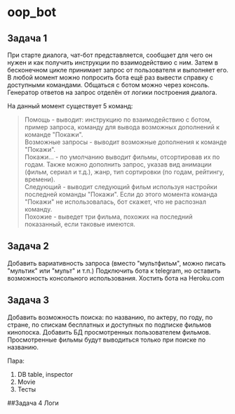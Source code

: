 # oop_bot
## Задача 1
При старте диалога, чат-бот представляется, сообщает для чего он нужен и как получить инструкции по взаимодействию с ним.
Затем в бесконечном цикле принимает запрос от пользователя и выполняет его. В любой момент можно
попросить бота ещё раз вывести справку с доступными командами.
Общаться с ботом можно через консоль. Генератор ответов на запрос отделён от логики построения диалога.

На данный момент существует 5 команд:  
> Помощь - выводит: инструкцию по взаимодействию с ботом, пример запроса, команду для вывода возможных дополнений к команде "Покажи".  
> Возможные запросы - выводит возможные дополнения к команде "Покажи".  
> Покажи... - по умолчанию выводит фильмы, отсортировав их по годам. Также можно дополнить запрос, указав вид анимации (фильм, сериал и т.д.), жанр, тип сортировки (по годам, рейтингу, времени).  
> Следующий - выводит следующий фильм используя настройки последней команды "Покажи". Если до этого момента команда "Покажи" не использовалась, бот скажет, что не распознал команду.  
> Похожие - выведет три фильма, похожих на последний показанный, если таковые имеются.  

## Задача 2
Добавить вариативность запроса (вместо "мультфильм", можно писать "мультик" или "мульт" и т.п.)
Подключить бота к telegram, но оставить возможность консольного использования.
Хостить бота на Heroku.com

## Задача 3
Добавить возможность поиска: по названию, по актеру, по году, по стране, по спискам бесплатных и доступных по подписке фильмов кинопоска.
Добавить БД просмотренных пользователем фильмов. Просмотренные фильмы будут выводиться только при поиске по названию.

Пара:
1. DB table, inspector
2. Movie
3. Тесты

##Задача 4
Логи
